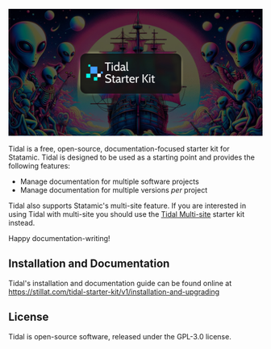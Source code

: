![](.art/banner.jpg)

Tidal is a free, open-source, documentation-focused starter kit for Statamic. Tidal is designed to be used as a starting point and provides the following features:

* Manage documentation for multiple software projects
* Manage documentation for multiple versions *per* project

Tidal also supports Statamic's multi-site feature. If you are interested in using Tidal with multi-site you should use the [Tidal Multi-site](https://github.com/stillat/tidal-multisite) starter kit instead.

Happy documentation-writing!

## Installation and Documentation

Tidal's installation and documentation guide can be found online at https://stillat.com/tidal-starter-kit/v1/installation-and-upgrading

## License

Tidal is open-source software, released under the GPL-3.0 license.
